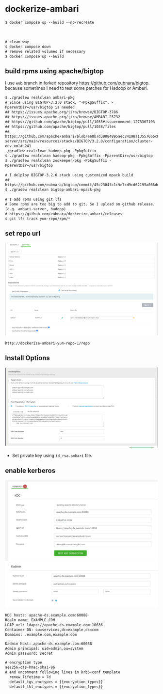 # dockerize-ambari

```
$ docker compose up --build --no-recreate



# clean way
$ docker compose down
# remove related volumes if necessary
$ docker compose up --build
```

## build rpms using apache/bigtop

I use `eub` branch in forked repository https://github.com/eubnara/bigtop. because sometimes I need to test some patches for Hadoop or Ambari.

```
$ ./gradlew realclean ambari-pkg
# Since using BIGTOP-3.2.0 stack, "-PpkgSuffix", -PparentDir=/usr/bigtop is needed
## https://issues.apache.org/jira/browse/BIGTOP-3786
## https://issues.apache.org/jira/browse/AMBARI-25732
## https://github.com/apache/bigtop/pull/1035#issuecomment-1278367103
## https://github.com/apache/bigtop/pull/1038/files
## https://github.com/apache/ambari/blob/e68b7d39884895aec24198a13557666c815b7107/ambari-server/src/main/resources/stacks/BIGTOP/3.2.0/configuration/cluster-env.xml#L241
./gradlew realclean hadoop-pkg -PpkgSuffix
$ ./gradlew realclean hadoop-pkg -PpkgSuffix -PparentDir=/usr/bigtop
$ ./gradlew realclean zookeeper-pkg -PpkgSuffix -PparentDir=/usr/bigtop

# I delploy BIGTOP-3.2.0 stack using customized mpack build
## https://github.com/eubnara/bigtop/commit/45c2384fc1c9e7cd9cd62195a066dee034fad25e
$ ./gradew realclean bigtop-ambari-mpack-pkg

# I add rpms using git lfs
# Some rpms are too big to add to git. So I upload on github release. (e.g. ambari-server, hadoop)
# https://github.com/eubnara/dockerize-ambari/releases
$ git lfs track yum-repo/rpm/*
```


## set repo url

![configure-repo](images/configure-repo.png)
```
http://dockerize-ambari-yum-repo-1/repo
```

## Install Options

![install-option](images/install-option.png)

- Set private key using `id_rsa.ambari` file.


## enable kerberos

![configure-kerberos-1](images/configure-kerberos-1.png)
![configure-kerberos-2](images/configure-kerberos-2.png)


```
KDC hosts: apache-ds.example.com:60088
Realm name: EXAMPLE.COM
LDAP url: ldaps://apache-ds.example.com:10636
Container DN: ou=services,dc=example,dc=com
Domains: .example.com,example.com
```
```
Kadmin host: apache-ds.example.com:60088
Admin principal: uid=admin,ou=system
Admin password: secret
```

```
# encryption type
aes256-cts-hmac-sha1-96
# and uncomment following lines in krb5-conf template
  renew_lifetime = 7d
  default_tgs_enctypes = {{encryption_types}}
  default_tkt_enctypes = {{encryption_types}}
```
